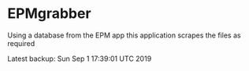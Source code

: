 # EPMgrabber
Using a database from the EPM app this application scrapes the files as required


Latest backup: Sun Sep 1 17:39:01 UTC 2019
